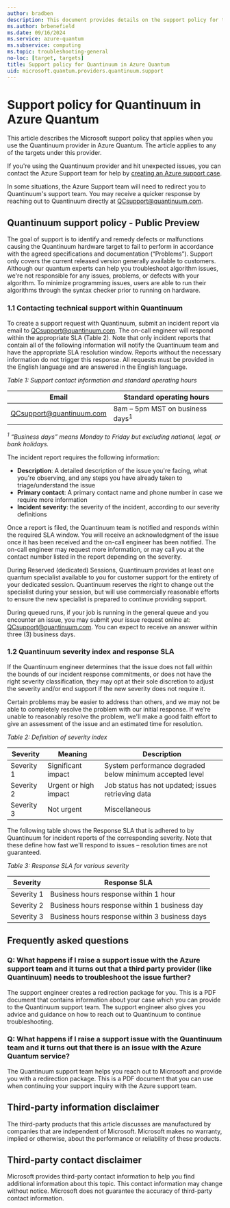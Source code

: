 ```yaml
---
author: bradben
description: This document provides details on the support policy for the Quantinuum provider in Azure Quantum
ms.author: brbenefield
ms.date: 09/16/2024
ms.service: azure-quantum
ms.subservice: computing
ms.topic: troubleshooting-general
no-loc: [target, targets]
title: Support policy for Quantinuum in Azure Quantum
uid: microsoft.quantum.providers.quantinuum.support
---
```


# Support policy for Quantinuum in Azure Quantum

This article describes the Microsoft support policy that applies when you use the Quantinuum provider in Azure Quantum. The article applies to any of the targets under this provider.

If you're using the Quantinuum provider and hit unexpected issues, you can contact the Azure Support team for help by [creating an Azure support case](/azure/azure-portal/supportability/how-to-create-azure-support-request).

In some situations, the Azure Support team will need to redirect you to Quantinuum's support team. You may receive a quicker response by reaching out to Quantinuum directly at <a href="mailto:QCsupport@quantinuum.com">QCsupport@quantinuum.com</a>. 

## Quantinuum support policy - Public Preview

The goal of support is to identify and remedy defects or malfunctions causing the Quantinuum hardware target to fail to perform in accordance with the agreed specifications and documentation (“Problems”). Support only covers the current released version generally available to customers. Although our quantum experts can help you troubleshoot algorithm issues, we're not responsible for any issues, problems, or defects with your algorithm. To minimize programming issues, users are able to run their algorithms through the syntax checker prior to running on hardware.  

### 1.1	Contacting technical support within Quantinuum

To create a support request with Quantinuum, submit an incident report via email to <a href="mailto:QCsupport@quantinuum.com">QCsupport@quantinuum.com</a>. The on-call engineer will respond within the appropriate SLA (Table 2). Note that only incident reports that contain all of the following information will notify the Quantinuum team and have the appropriate SLA resolution window. Reports without the necessary information do not trigger this response. All requests must be provided in the English language and are answered in the English language.

_Table 1: Support contact information and standard operating hours_

| Email | Standard operating hours |
| - | - |
| <a href="mailto:QCsupport@quantinuum.com">QCsupport@quantinuum.com</a> | 8am – 5pm MST on business days<sup>1</sup> |

_<sup>1</sup> “Business days” means Monday to Friday but excluding national, legal, or bank holidays._

The incident report requires the following information:

- **Description**: A detailed description of the issue you're facing, what you're observing, and any steps you have already taken to triage/understand the issue
- **Primary contact**: A primary contact name and phone number in case we require more information
- **Incident severity**: the severity of the incident, according to our severity definitions

Once a report is filed, the Quantinuum team is notified and responds within the required SLA window. You will receive an acknowledgment of the issue once it has been received and the on-call engineer has been notified. The on-call engineer may request more information, or may call you at the contact number listed in the report depending on the severity. 

During Reserved (dedicated) Sessions, Quantinuum provides at least one quantum specialist available to you for customer support for the entirety of your dedicated session. Quantinuum reserves the right to change out the specialist during your session, but will use commercially reasonable efforts to ensure the new specialist is prepared to continue providing support.

During queued runs, if your job is running in the general queue and you encounter an issue, you may submit your issue request online at: <a href="mailto:QCsupport@quantinuum.com">QCsupport@quantinuum.com</a>. You can expect to receive an answer within three (3) business days.  

### 1.2	Quantinuum severity index and response SLA

If the Quantinuum engineer determines that the issue does not fall within the bounds of our incident response commitments, or does not have the right severity classification, they may opt at their sole discretion to adjust the severity and/or end support if the new severity does not require it.

Certain problems may be easier to address than others, and we may not be able to completely resolve the problem with our initial response. If we're unable to reasonably resolve the problem, we'll make a good faith effort to give an assessment of the issue and an estimated time for resolution. 

_Table 2: Definition of severity index_

| Severity | Meaning | Description |
| - | - | - |
| Severity 1| Significant impact | System performance degraded below minimum accepted level |
| Severity 2| Urgent or high impact | Job status has not updated; issues retrieving data |
| Severity 3| Not urgent | Miscellaneous  |

The following table shows the Response SLA that is adhered to by Quantinuum for incident reports of the corresponding severity. Note that these define how fast we'll respond to issues – resolution times are not guaranteed.

_Table 3: Response SLA for various severity_

| Severity | Response SLA |
| - | - |
| Severity 1 | Business hours response within 1 hour |
| Severity 2 | Business hours response within 1 business day |
| Severity 3 | Business hours response within 3 business days |

## Frequently asked questions

### Q: What happens if I raise a support issue with the Azure support team and it turns out that a third party provider (like Quantinuum) needs to troubleshoot the issue further?

The support engineer creates a redirection package for you. This is a PDF document that contains information about your case which you can provide to the Quantinuum support team.
The support engineer also gives you advice and guidance on how to reach out to Quantinuum to continue troubleshooting.

### Q: What happens if I raise a support issue with the Quantinuum team and it turns out that there is an issue with the Azure Quantum service?

The Quantinuum support team helps you reach out to Microsoft and provide you with a redirection package. This is a PDF document that you can use when continuing your support inquiry with the Azure support team.

## Third-party information disclaimer

The third-party products that this article discusses are manufactured by companies that are independent of Microsoft. Microsoft makes no warranty, implied or otherwise, about the performance or reliability of these products.

## Third-party contact disclaimer

Microsoft provides third-party contact information to help you find additional information about this topic. This contact information may change without notice. Microsoft does not guarantee the accuracy of third-party contact information.
